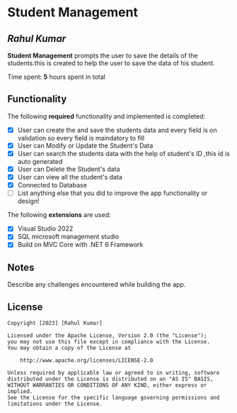 # Student Management 

## *Rahul Kumar*

**Student Management** prompts the user to save the details of the students.this is created to help the user to save the data of his student.

Time spent: **5** hours spent in total

## Functionality

The following **required** functionality and implemented is completed:

* [x] User can create the and save the students data and every field is on validation so every field is maindatory to fill
* [x] User can Modify or Update the Student's Data
* [x] User can search the students data with the help of student's ID ,this id is auto generated
* [x] User can Delete the Student's data
* [x] User can view all the student's data
* [x] Connected to Database
* [ ] List anything else that you did to improve the app functionality or design!

The following **extensions** are used:

* [x] Visual Studio 2022
* [x] SQL microsoft management studio
* [x] Build on MVC Core with .NET 6 Framework

## Notes

Describe any challenges encountered while building the app.

## License

    Copyright [2023] [Rahul Kumar]

    Licensed under the Apache License, Version 2.0 (the "License");
    you may not use this file except in compliance with the License.
    You may obtain a copy of the License at

        http://www.apache.org/licenses/LICENSE-2.0

    Unless required by applicable law or agreed to in writing, software
    distributed under the License is distributed on an "AS IS" BASIS,
    WITHOUT WARRANTIES OR CONDITIONS OF ANY KIND, either express or implied.
    See the License for the specific language governing permissions and
    limitations under the License.

